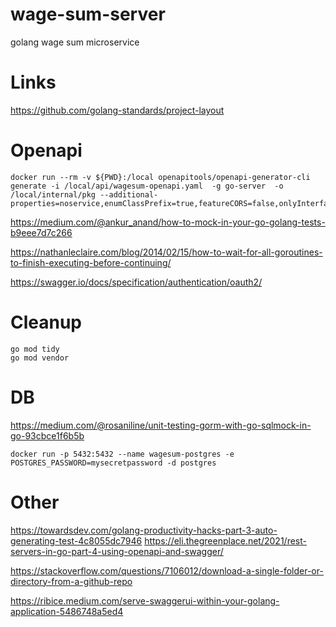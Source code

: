 # wage-sum-server
golang wage sum microservice

# Links
https://github.com/golang-standards/project-layout 

# Openapi
```shell
docker run --rm -v ${PWD}:/local openapitools/openapi-generator-cli generate -i /local/api/wagesum-openapi.yaml  -g go-server  -o /local/internal/pkg --additional-properties=noservice,enumClassPrefix=true,featureCORS=false,onlyInterfaces,outputAsLibrary=true,sourceFolder=openapi
```

https://medium.com/@ankur_anand/how-to-mock-in-your-go-golang-tests-b9eee7d7c266

https://nathanleclaire.com/blog/2014/02/15/how-to-wait-for-all-goroutines-to-finish-executing-before-continuing/ 

https://swagger.io/docs/specification/authentication/oauth2/

# Cleanup 
```shell
go mod tidy  
go mod vendor
```

# DB
https://medium.com/@rosaniline/unit-testing-gorm-with-go-sqlmock-in-go-93cbce1f6b5b

```shell
docker run -p 5432:5432 --name wagesum-postgres -e POSTGRES_PASSWORD=mysecretpassword -d postgres
```


# Other
https://towardsdev.com/golang-productivity-hacks-part-3-auto-generating-test-4c8055dc7946
https://eli.thegreenplace.net/2021/rest-servers-in-go-part-4-using-openapi-and-swagger/

https://stackoverflow.com/questions/7106012/download-a-single-folder-or-directory-from-a-github-repo

https://ribice.medium.com/serve-swaggerui-within-your-golang-application-5486748a5ed4